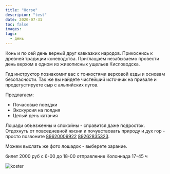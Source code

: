 ```yaml
---
title: "Horse"
descripion: "test"
date: 2020-07-31
toc: false
images:
tags:
  - день
---
```


Конь и по сей день верный друг кавказких народов. Прикоснись к древней традиции коневодства. Приглащаем незабываемо провести день верхом в одном из живописных ущельев Кисловодска.

Гид инструктор познакомит вас с тонкостями верховой езды и основам безопасности. Так же вы найдете чистейший источник на привале и продегустируете сыр с альпийских лугов.

Предлагаем:

- Почасовые поездки
- Экскурсия на полдня
- Целый день катания

Лошади объезженны и спокойны - справится даже подросток.
Отдохнуть от повседневной жизни и почувствовать природу и дух гор - просто позвоните [89620009922](tel:+79620009922) [89262835323](tel:+79262835323).

Можем выслать же фото лошадок - выберете зарание.

билет 2000 руб
с 6-00 до 18-00
отправление Колоннада 17-45 ч

![koster](/img/photo_2020-07-16_18-27-36.jpg)
